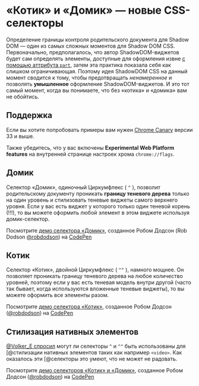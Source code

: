 «Котик» и «Домик» — новые CSS-селекторы
==========================================================

Определение границы контроля родительского документа для Shadow DOM — один из
самых сложных моментов для Shadow DOM CSS. Первоначально, предполагалось, что
автор ShadowDOM-виджетов будет сам определять элементы, доступные для оформления
извне [с помощью аттрибута `part`][1], затем эта практика показала себя как
слишком ограничивающая. Поэтому идея ShadowDOM CSS на данный момент сводится к
тому, чтобы предотвращать *ненамеренное* и позволять **умышленное** оформление
ShadowDOM-виджетов. И это тот самый момент, когда вы понимаете, что без «котика» и
«домика» вам не обойтись.

## Поддержка

Если вы хотите попробовать примеры вам нужен [Chrome Canary][3] версии 33 и выше.

Также убедитесь, что у вас включены **Experimental Web Platform features** на
внутренней странице настроек хрома `chrome://flags`.


## Домик

Селектор «Домик», одиночный Циркумфлекс ( `^` ), позволит родительскому документу
проникать **границу теневого дерева** только на один уровень и стилизовать теневые
виджеты самого верхнего уровня. Если у вас есть виджет у которого только один
теневой корень (!!!), то вы можете оформить любой элемент в этом виджете используя
домик-селектор.

Посмотрите [демо селектора «Домик»][4], созданное Робом Додсон (Rob Dodson
[@robdodson][5]) на [CodePen][6]


## Котик

Селектор «Котик», двойной Циркумфлекс ( `^^` ), намного мощнее. Он позволяет
проникать границу теневого дерева на любое количество уровней, поэтому если у вас
есть теневая модель внутри другой (часто так бывает, когда используются вложенные
теневые виджеты), то вы можете оформить все элементы разом.

Посмотрите [демо селектора «Котик»][7], созданное Робом Додсон ([@robdodson][5]) на
[CodePen][6]


## Стилизация нативных элементов

[@Volker_E спросил][8] могут ли селекторы `^` и `^^` быть использованы для
[@стилизации нативных элементов таких как например `<video>`. Как оказалось эти
[@селекторы это умеют, что не может не радовать.

Посмотрите [демо селекторов «Котик» и «Домик»][9], созданное Робом Додсон
([@robdodson][5]) на [CodePen][6]

[1]: http://robdodson.me/blog/2013/08/29/shadow-dom-styles-cont-dot#parts
[3]: https://www.google.com/intl/en/chrome/browser/canary.html
[4]: http://codepen.io/robdodson/pen/EhIax
[5]: http://codepen.io/robdodson
[6]: http://codepen.io
[7]: http://codepen.io/robdodson/pen/wFqJg
[8]: https://twitter.com/Volker_E/status/401202275009310722
[9]: http://codepen.io/robdodson/pen/iaJHd
